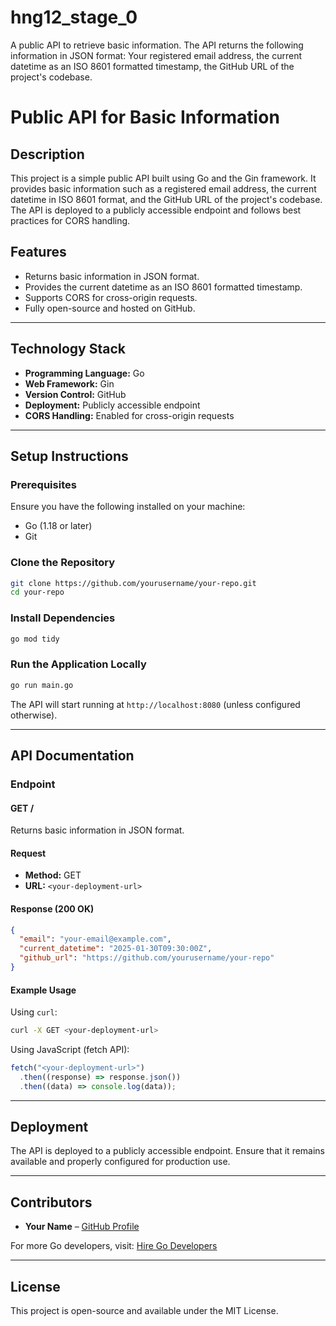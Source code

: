 # hng12_stage_0

A public API to retrieve basic information. The API returns the following information in JSON format: Your registered email address, the current datetime as an ISO 8601 formatted timestamp, the GitHub URL of the project's codebase.

# Public API for Basic Information

## Description

This project is a simple public API built using Go and the Gin framework. It provides basic information such as a registered email address, the current datetime in ISO 8601 format, and the GitHub URL of the project's codebase. The API is deployed to a publicly accessible endpoint and follows best practices for CORS handling.

## Features

- Returns basic information in JSON format.
- Provides the current datetime as an ISO 8601 formatted timestamp.
- Supports CORS for cross-origin requests.
- Fully open-source and hosted on GitHub.

---

## Technology Stack

- **Programming Language:** Go
- **Web Framework:** Gin
- **Version Control:** GitHub
- **Deployment:** Publicly accessible endpoint
- **CORS Handling:** Enabled for cross-origin requests

---

## Setup Instructions

### Prerequisites

Ensure you have the following installed on your machine:

- Go (1.18 or later)
- Git

### Clone the Repository

```sh
git clone https://github.com/yourusername/your-repo.git
cd your-repo
```

### Install Dependencies

```sh
go mod tidy
```

### Run the Application Locally

```sh
go run main.go
```

The API will start running at `http://localhost:8080` (unless configured otherwise).

---

## API Documentation

### Endpoint

#### GET /

Returns basic information in JSON format.

#### Request

- **Method:** GET
- **URL:** `<your-deployment-url>`

#### Response (200 OK)

```json
{
  "email": "your-email@example.com",
  "current_datetime": "2025-01-30T09:30:00Z",
  "github_url": "https://github.com/yourusername/your-repo"
}
```

#### Example Usage

Using `curl`:

```sh
curl -X GET <your-deployment-url>
```

Using JavaScript (fetch API):

```javascript
fetch("<your-deployment-url>")
  .then((response) => response.json())
  .then((data) => console.log(data));
```

---

## Deployment

The API is deployed to a publicly accessible endpoint. Ensure that it remains available and properly configured for production use.

---

## Contributors

- **Your Name** – [GitHub Profile](https://github.com/yourusername)

For more Go developers, visit: [Hire Go Developers](https://hng.tech/hire/golang-developers)

---

## License

This project is open-source and available under the MIT License.
